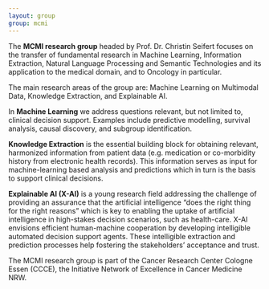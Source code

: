 ```yaml
---
layout: group
group: mcmi
---
```

The __MCMI research group__ headed by Prof. Dr. Christin Seifert focuses on the transfer of fundamental research in Machine Learning, Information Extraction, Natural Language Processing and Semantic Technologies and its application to the medical domain, and to Oncology in particular.

The main research areas of the group are: Machine Learning on Multimodal Data, Knowledge Extraction, and Explainable AI.

In __Machine Learning__ we address questions relevant, but not limited to, clinical decision support. Examples include predictive modelling, survival analysis, causal discovery, and subgroup identification.

__Knowledge Extraction__ is the essential building block for obtaining relevant, harmonized information from patient data (e.g. medication or co-morbidity history from electronic health records). This information serves as input for machine-learning based analysis and predictions which in turn is the basis to support clinical decisions.

__Explainable AI (X-AI)__ is a young research field addressing the challenge of providing an assurance that the artificial intelligence “does the right thing for the right reasons” which is key to enabling the uptake of artificial intelligence in high-stakes decision scenarios, such as health-care. X-AI envisions efficient human-machine cooperation by developing intelligible automated decision support agents. These intelligible extraction and prediction processes help fostering the stakeholders’ acceptance and trust.

The MCMI research group is part of the Cancer Research Center Cologne Essen (CCCE), the Initiative Network of Excellence in Cancer Medicine NRW.